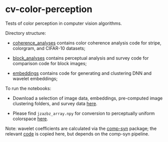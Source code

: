 # cv-color-perception
Tests of color perception in computer vision algorithms.

Directory structure:

* [coherence_analyses](https://github.com/eonadler/cv-color-perception/tree/main/coherence_analyses) contains color coherence analysis code for stripe, colorgram, and CIFAR-10 datasets;

* [block_analyses](https://github.com/eonadler/cv-color-perception/tree/main/block_analyses) contains perceptual analysis and survey  code for comparison code for block images;

* [embeddings](https://github.com/eonadler/cv-color-perception/tree/main/embeddings) contains code for generating and clustering DNN and wavelet embeddings;

To run the notebooks:

* Download a selection of image data, embeddings, pre-computed image clustering folders, and survey data [here](https://drive.google.com/drive/folders/1-y_qfxGJXFipD0q_LQVlK-1VaS3l2Tgn?usp=sharing).

* Please find `jzazbz_array.npy` for conversion to perceptually uniform colorspace [here](https://drive.google.com/file/d/1wspjIBzzvO-ZQbiQs3jgN4UETMxTVD2c/view).

Note: wavelet coefficients are calculated via the [comp-syn](https://github.com/comp-syn/comp-syn) package; the relevant [code](https://github.com/comp-syn/comp-syn/blob/master/compsyn/texture.py) is copied here, but depends on the comp-syn pipeline.
